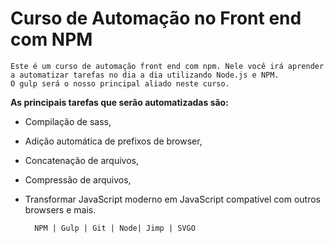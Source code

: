 # Curso de Automação no Front end com NPM

    Este é um curso de automação front end com npm. Nele você irá aprender a automatizar tarefas no dia a dia utilizando Node.js e NPM. 
    O gulp será o nosso principal aliado neste curso.

**As principais tarefas que serão automatizadas são:** 

- Compilação de sass, 
- Adição automática de prefixos de browser, 
- Concatenação de arquivos, 
- Compressão de arquivos, 
- Transformar JavaScript moderno em JavaScript compatível com outros browsers e mais.

        NPM | Gulp | Git | Node| Jimp | SVGO